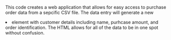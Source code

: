 This code creates a web application that allows for easy access to purchase order data from a sepcific CSV file. The data entry will generate a new <li> element with customer details including name, purhcase amount, and order identification. The HTML allows for all of the data to be in one spot without confusion. 